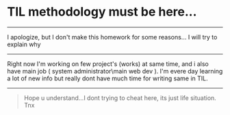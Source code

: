 # TIL methodology must be here...
*** 
I apologize, but I don't make this homework for some reasons... I will try to explain why
***
 Right now I'm working on few project's (works) at same time, and i also have main job ( system administrator\main web dev ). I'm evere day learning a lot of new info but really dont have much time for writing same in TIL.
 ***
 > Hope u understand...I dont trying to cheat here, its just life situation. Tnx
